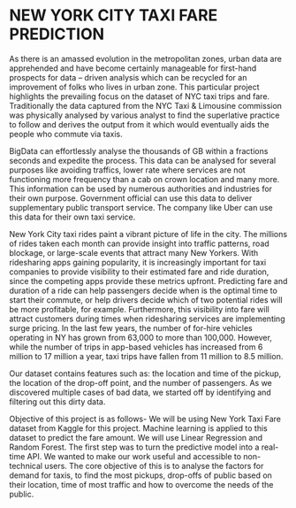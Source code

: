 # NEW YORK CITY TAXI FARE PREDICTION

As there is an amassed evolution in the metropolitan zones, urban data are apprehended and have become certainly manageable for first-hand prospects for data – driven analysis 
which can be recycled for an improvement of folks who lives in urban zone.  This particular project highlights the prevailing focus on the dataset of NYC taxi trips and fare. Traditionally the data captured from the NYC Taxi & Limousine commission was physically analysed by various analyst to find the superlative practice to follow and derives the output from it which would eventually aids the people who commute via taxis.

BigData can effortlessly analyse the thousands of GB within a fractions seconds and expedite the process. This data can be analysed for several purposes like avoiding traffics, lower rate where services are not functioning more frequency than a cab on crown location and many more.  This information can be used by numerous authorities and industries for their own purpose.  Government official can use this data to deliver supplementary public transport 
service. The company like Uber can use this data for their own taxi service.

New York City taxi rides paint a vibrant picture of life in the city. The millions of rides taken each month can provide insight into traffic patterns, road blockage, or large-scale events that attract many New Yorkers. With ridesharing apps gaining popularity, it is increasingly important for taxi companies to provide visibility to their estimated fare and ride duration, since the competing apps provide these metrics upfront. Predicting fare and duration of a ride can help passengers decide when is the optimal time to start their commute, or help drivers decide which of two potential rides will be more profitable, for example. Furthermore, this visibility into fare will attract customers during times when ridesharing services are implementing surge pricing.
In the last few years, the number of for-hire vehicles operating in NY has grown from 63,000 to more than 100,000.
 However, while the number of trips in app-based vehicles has increased from 6 million to 17 million a year, taxi trips have fallen from 11 million to 8.5 million. 

Our dataset contains features such as: the location and time of the pickup, the location of the drop-off point, and the number of passengers.
As we discovered multiple cases of bad data, we started off by identifying and filtering out this dirty data.

Objective of this project is as follows- We will be using New York Taxi Fare dataset from Kaggle for this project. Machine learning is applied to this dataset to predict the fare amount. We will use Linear Regression and Random Forest. The first step was to turn the predictive model into a real-time API. We wanted to make our work useful and accessible to non-technical users. The core objective of this is to analyse the factors for demand for taxis, to find the most pickups, drop-offs of public based on their location, time of most traffic  and how to overcome the needs of the  public.

